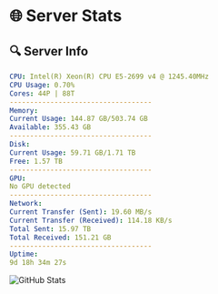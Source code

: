 # 🌐 Server Stats
## 🔍 Server Info
```yaml
CPU: Intel(R) Xeon(R) CPU E5-2699 v4 @ 1245.40MHz
CPU Usage: 0.70%
Cores: 44P | 88T
-----------------------------------
Memory:
Current Usage: 144.87 GB/503.74 GB
Available: 355.43 GB
-----------------------------------
Disk:
Current Usage: 59.71 GB/1.71 TB
Free: 1.57 TB
-----------------------------------
GPU:
No GPU detected
-----------------------------------
Network:
Current Transfer (Sent): 19.60 MB/s
Current Transfer (Received): 114.18 KB/s
Total Sent: 15.97 TB
Total Received: 151.21 GB
-----------------------------------
Uptime:
9d 18h 34m 27s
```
![GitHub Stats](https://img.shields.io/badge/Updated-2025-03-17_15:57:16-blue)